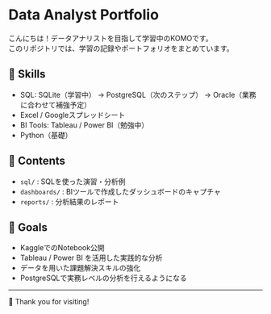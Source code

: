 # Data Analyst Portfolio

こんにちは！データアナリストを目指して学習中のKOMOです。  
このリポジトリでは、学習の記録やポートフォリオをまとめています。  

## 🔧 Skills
- SQL: SQLite（学習中） → PostgreSQL（次のステップ） → Oracle（業務に合わせて補強予定）
- Excel / Googleスプレッドシート
- BI Tools: Tableau / Power BI（勉強中）
- Python（基礎）

## 📂 Contents
- `sql/` : SQLを使った演習・分析例
- `dashboards/` : BIツールで作成したダッシュボードのキャプチャ
- `reports/` : 分析結果のレポート

## 🌱 Goals
- KaggleでのNotebook公開
- Tableau / Power BI を活用した実践的な分析
- データを用いた課題解決スキルの強化
- PostgreSQLで実務レベルの分析を行えるようになる

---
👀 Thank you for visiting!
